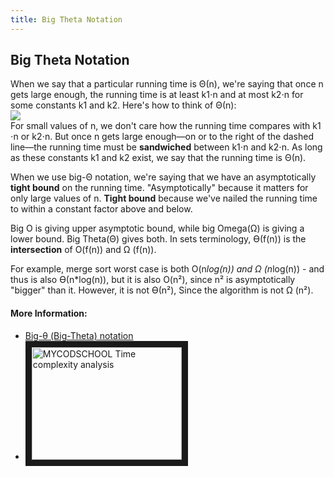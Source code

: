 ```yaml
---
title: Big Theta Notation
---
```

## Big Theta Notation

When we say that a particular running time is Θ(n), we're saying that once n gets large enough, the running time is at least k​1​​⋅n and at most k​2​​⋅n for some constants k​1  ​​and k​2​​. Here's how to think of Θ(n):  
<img src="https://s3.amazonaws.com/ka-cs-algorithms/theta_n.png" />  
For small values of n, we don't care how the running time compares with k​1​​⋅n or k​2​​⋅n. But once n gets large enough—on or to the right of the dashed line—the running time must be **sandwiched** between k​1​​⋅n and k​2​​⋅n. As long as these constants k​1​​ and k​2​​ exist, we say that the running time is Θ(n).  

When we use big-Θ notation, we're saying that we have an asymptotically **tight bound** on the running time. "Asymptotically" because it matters for only large values of n. **Tight bound** because we've nailed the running time to within a constant factor above and below.  

Big O is giving upper asymptotic bound, while big Omega(Ω) is giving a lower bound. Big Theta(Θ) gives both.
In sets terminology, Ө(f(n)) is the **intersection** of O(f(n)) and Ω (f(n)).  

For example, merge sort worst case is both O(n*log(n)) and Ω (n*log(n)) - and thus is also Ө(n*log(n)), but it is also O(n²), since n² is asymptotically "bigger" than it. However, it is not Ө(n²), Since the algorithm is not Ω (n²).


#### More Information:
<!-- Please add any articles you think might be helpful to read before writing the article -->
- [Big-θ (Big-Theta) notation](https://www.khanacademy.org/computing/computer-science/algorithms/asymptotic-notation/a/big-big-theta-notation)
- <a href="http://www.youtube.com/watch?feature=player_embedded&v=OpebHLAf99Y" target="_blank"><img src="http://img.youtube.com/vi/OpebHLAf99Y/0.jpg" alt="MYCODSCHOOL Time complexity analysis" width="240" height="180" border="10" /></a>


